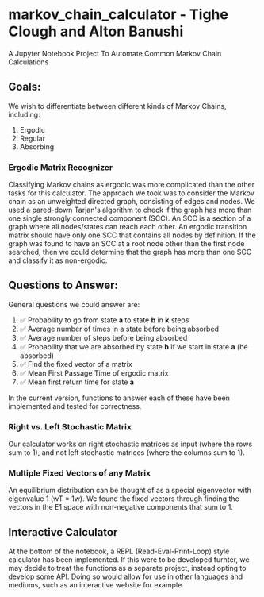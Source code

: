 # markov_chain_calculator - Tighe Clough and Alton Banushi
A Jupyter Notebook Project To Automate Common Markov Chain Calculations

## Goals:
We wish to differentiate between different kinds of Markov Chains, including:
1. Ergodic
2. Regular
3. Absorbing

### Ergodic Matrix Recognizer
Classifying Markov chains as ergodic was more complicated than the other tasks for this calculator. 
The approach we took was to consider the Markov chain as an unweighted directed graph, consisting of edges and nodes. 
We used a pared-down Tarjan's algorithm to check if the graph has more than one single strongly connected component (SCC). 
An SCC is a section of a graph where all nodes/states can reach each other. An ergodic transition matrix should have only one SCC that contains all nodes by definition.
If the graph was found to have an SCC at a root node other than the first node searched, then we could determine that the graph
has more than one SCC and classify it as non-ergodic. 

## Questions to Answer:
General questions we could answer are:
1. ✅ Probability to go from state **a** to state **b** in **k** steps
2. ✅ Average number of times in a state before being absorbed
3. ✅ Average number of steps before being absorbed
4. ✅ Probability that we are absorbed by state **b** if we start in state **a** (be absorbed)
5. ✅ Find the fixed vector of a matrix
6. ✅ Mean First Passage Time of ergodic matrix
7. ✅ Mean first return time for state **a**

In the current version, functions to answer each of these have been implemented and tested for correctness.

### Right vs. Left Stochastic Matrix
Our calculator works on right stochastic matrices as input (where the rows sum to 1), 
and not left stochastic matrices (where the columns sum to 1).

### Multiple Fixed Vectors of any Matrix
An equilibrium distribution can be thought of as a special eigenvector with eigenvalue 1 (wT = 1w).
We found the fixed vectors through finding the vectors in the E1 space with non-negative components that sum to 1.

## Interactive Calculator
At the bottom of the notebook, a REPL (Read-Eval-Print-Loop) style calculator has 
been implemented. If this were to be developed furhter, we may decide to treat the 
functions as a separate project, instead opting to develop some API. Doing so would
allow  for use in other languages and mediums, such as an interactive website for
example.
